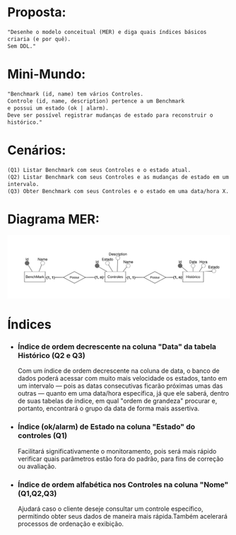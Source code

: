 
# Proposta:
    "Desenhe o modelo conceitual (MER) e diga quais índices básicos criaria (e por quê).
    Sem DDL."
# Mini-Mundo:
    "Benchmark (id, name) tem vários Controles.
    Controle (id, name, description) pertence a um Benchmark
    e possui um estado (ok | alarm).
    Deve ser possível registrar mudanças de estado para reconstruir o histórico."
# Cenários:
    (Q1) Listar Benchmark com seus Controles e o estado atual.
    (Q2) Listar Benchmark com seus Controles e as mudanças de estado em um intervalo.
    (Q3) Obter Benchmark com seus Controles e o estado em uma data/hora X.

# Diagrama MER:
![Diagrama MER](DiagramaMER.png)


# Índices
* ### Índice de ordem decrescente na coluna "Data" da tabela Histórico (Q2 e Q3)
    Com um índice de ordem decrescente na coluna de data, o banco de dados poderá acessar com muito mais velocidade os estados, tanto em um intervalo — pois as datas consecutivas ficarão próximas umas das outras — quanto em uma data/hora específica, já que ele saberá, dentro de suas tabelas de índice, em qual "ordem de grandeza" procurar e, portanto, encontrará o grupo da data de forma mais assertiva.
* ### Índice (ok/alarm) de Estado na coluna "Estado" do controles (Q1)
    Facilitará significativamente o monitoramento, pois será mais rápido verificar quais parâmetros estão fora do padrão, para fins de correção ou avaliação. 
* ### Índice de ordem alfabética nos Controles na coluna "Nome"(Q1,Q2,Q3)
    Ajudará caso o cliente deseje consultar um controle específico, permitindo obter seus dados de maneira mais rápida.Também acelerará processos de ordenação e exibição.
